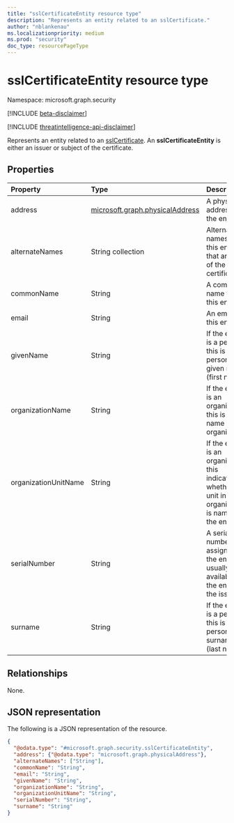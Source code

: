```yaml
---
title: "sslCertificateEntity resource type"
description: "Represents an entity related to an sslCertificate."
author: "nblankenau"
ms.localizationpriority: medium
ms.prod: "security"
doc_type: resourcePageType
---
```


# sslCertificateEntity resource type

Namespace: microsoft.graph.security

[!INCLUDE [beta-disclaimer](../../includes/beta-disclaimer.md)]

[!INCLUDE [threatintelligence-api-disclaimer](../../includes/threatintelligence-api-disclaimer.md)]

Represents an entity related to an [sslCertificate](../resources/security-sslcertificate.md). An **sslCertificateEntity** is either an issuer or subject of the certificate.

## Properties

|Property|Type|Description|
|:---|:---|:---|
|address|[microsoft.graph.physicalAddress](../resources/physicaladdress.md)|A physical address of the entity.|
|alternateNames|String collection|Alternate names for this entity that are part of the certificate. |
|commonName|String|A common name for this entity.|
|email|String|An email for this entity.|
|givenName|String|If the entity is a person, this is the person's given name (first name).|
|organizationName|String|If the entity is an organization, this is the name of the organization.|
|organizationUnitName|String|If the entity is an organization, this indicates whether a unit in the organization is named on the entity.|
|serialNumber|String|A serial number assigned to the entity; usually only available if the entity is the issuer.|
|surname|String|If the entity is a person, this is the person's surname (last name).|

## Relationships

None.

## JSON representation

The following is a JSON representation of the resource.

<!-- {
  "blockType": "resource",
  "@odata.type": "microsoft.graph.security.sslCertificateEntity"
}
-->
``` json
{
  "@odata.type": "#microsoft.graph.security.sslCertificateEntity",
  "address": {"@odata.type": "microsoft.graph.physicalAddress"},
  "alternateNames": ["String"],
  "commonName": "String",
  "email": "String",
  "givenName": "String",
  "organizationName": "String",
  "organizationUnitName": "String",
  "serialNumber": "String",
  "surname": "String"
}
```

